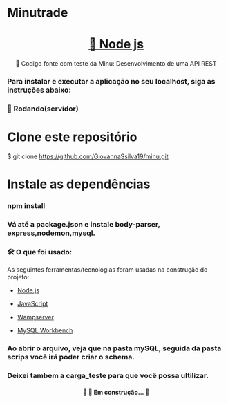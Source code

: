 # Minutrade 

<h1 align="center">
    <a href="https://nodejs.org/en/">🔗 Node js</a>
</h1>
<p align="center">🚀 Codigo fonte com teste da Minu: Desenvolvimento de uma API REST</p>


### Para instalar e executar a aplicação no seu localhost, siga as instruções abaixo:

### 🎲 Rodando(servidor)

# Clone este repositório
$ git clone <https://github.com/GiovannaSsilva19/minu.git>

# Instale as dependências
### npm install
### Vá até  a package.json e instale body-parser, express,nodemon,mysql.

### 🛠 O que foi usado:

As seguintes ferramentas/tecnologias foram usadas na construção do projeto:

- [Node.js](https://nodejs.org/en/)

- [JavaScript](https://www.javascript.com/)

- [Wampserver](https://www.wampserver.com/en/)

- [MySQL Workbench](https://www.wampserver.com/en/)

### Ao abrir o arquivo, veja que na pasta mySQL, seguida da pasta scrips você irá poder criar o schema.
### Deixei tambem a carga_teste para que você possa ultilizar.

<h4 align="center"> 
	🚧  🚀 Em construção...  🚧
</h4>
